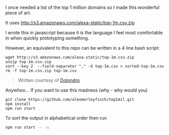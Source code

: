 I once needed a list of the top 1 million domains so I made this wonderful piece of art.

It uses http://s3.amazonaws.com/alexa-static/top-1m.csv.zip

I wrote this in javascript because it is the language I feel most comfortable in when quickly prototyping something.

However, an equivalent to this repo can be written in a 4 line bash script:

```
wget http://s3.amazonaws.com/alexa-static/top-1m.csv.zip
unzip top-1m.csv.zip
sort --key 2  --field-separator "," -d top-1m.csv > sorted-top-1m.csv
rm -f top-1m.csv.zip top-1m.csv
```

> Written courtesy of [Dolondro](https://github.com/Dolondro)

Anywhoo... If you want to use this madness (why - why would you)

```
git clone https://github.com/alexmorleyfinch/top1mil.git
npm install
npm run start
```

To sort the output in alphabetical order then run

```bash
npm run start -- -s
```
